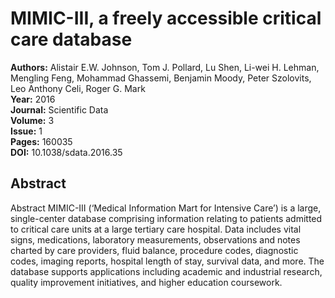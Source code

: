 # MIMIC-III, a freely accessible critical care database

**Authors:** Alistair E.W. Johnson, Tom J. Pollard, Lu Shen, Li-wei H. Lehman, Mengling Feng, Mohammad Ghassemi, Benjamin Moody, Peter Szolovits, Leo Anthony Celi, Roger G. Mark  
**Year:** 2016  
**Journal:** Scientific Data  
**Volume:** 3  
**Issue:** 1  
**Pages:** 160035  
**DOI:** 10.1038/sdata.2016.35  

## Abstract
Abstract
            MIMIC-III (‘Medical Information Mart for Intensive Care’) is a large, single-center database comprising information relating to patients admitted to critical care units at a large tertiary care hospital. Data includes vital signs, medications, laboratory measurements, observations and notes charted by care providers, fluid balance, procedure codes, diagnostic codes, imaging reports, hospital length of stay, survival data, and more. The database supports applications including academic and industrial research, quality improvement initiatives, and higher education coursework.

